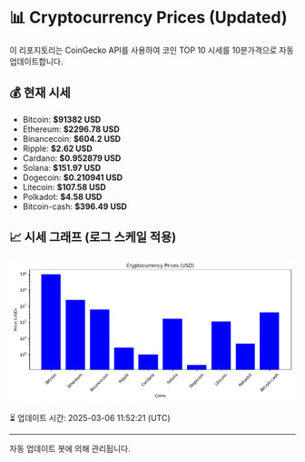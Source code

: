 
# 📊 Cryptocurrency Prices (Updated)

이 리포지토리는 CoinGecko API를 사용하여 코인 TOP 10 시세를 10분가격으로 자동 업데이트합니다.

## 💰 현재 시세
- Bitcoin: **$91382 USD**
- Ethereum: **$2296.78 USD**
- Binancecoin: **$604.2 USD**
- Ripple: **$2.62 USD**
- Cardano: **$0.952879 USD**
- Solana: **$151.97 USD**
- Dogecoin: **$0.210941 USD**
- Litecoin: **$107.58 USD**
- Polkadot: **$4.58 USD**
- Bitcoin-cash: **$396.49 USD**

## 📈 시세 그래프 (로그 스케일 적용)
![Crypto Prices](crypto_prices.png)

⏳ 업데이트 시간: 2025-03-06 11:52:21 (UTC)

---
자동 업데이트 봇에 의해 관리됩니다.
